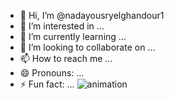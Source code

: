 - 👋 Hi, I’m @nadayousryelghandour1
- 👀 I’m interested in ...
- 🌱 I’m currently learning ...
- 💞️ I’m looking to collaborate on ...
- 📫 How to reach me ...
- 😄 Pronouns: ...
- ⚡ Fun fact: ...
![animation]((https://user-images.githubusercontent.com/74038190/212749695-a6817c5a-a794-462b-afca-1b5ce7dd5e63.gif))
<!---
nadayousryelghandour1/nadayousryelghandour1 is a ✨ special ✨ repository because its `README.md` (this file) appears on your GitHub profile.
You can click the Preview link to take a look at your changes.
--->
